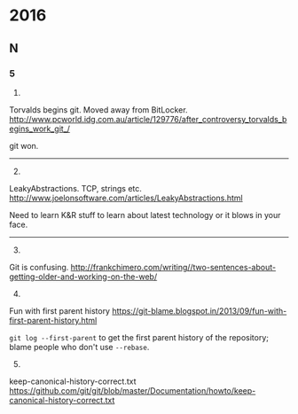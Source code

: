 # 2016


## N


### 5


1.

Torvalds begins git. Moved away from BitLocker.
  http://www.pcworld.idg.com.au/article/129776/after_controversy_torvalds_begins_work_git_/

git won.

-------------------------------------------------------

2.

LeakyAbstractions. TCP, strings etc.
  http://www.joelonsoftware.com/articles/LeakyAbstractions.html

Need to learn K&R stuff to learn about latest technology or it blows in your face.

-------------------------------------------------------

3.

Git is confusing.
  http://frankchimero.com/writing//two-sentences-about-getting-older-and-working-on-the-web/


4.

Fun with first parent history
  https://git-blame.blogspot.in/2013/09/fun-with-first-parent-history.html
  
`git log --first-parent` to get the first parent history of the repository; blame people who don't use `--rebase`.


5.

keep-canonical-history-correct.txt 
  https://github.com/git/git/blob/master/Documentation/howto/keep-canonical-history-correct.txt

